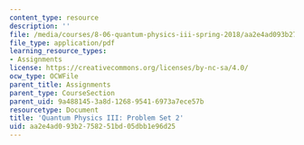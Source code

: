 ```yaml
---
content_type: resource
description: ''
file: /media/courses/8-06-quantum-physics-iii-spring-2018/aa2e4ad093b2758251bd05dbb1e96d25_MIT8_06S18ps2.pdf
file_type: application/pdf
learning_resource_types:
- Assignments
license: https://creativecommons.org/licenses/by-nc-sa/4.0/
ocw_type: OCWFile
parent_title: Assignments
parent_type: CourseSection
parent_uid: 9a488145-3a8d-1268-9541-6973a7ece57b
resourcetype: Document
title: 'Quantum Physics III: Problem Set 2'
uid: aa2e4ad0-93b2-7582-51bd-05dbb1e96d25
---
```

